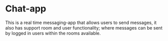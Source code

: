 # Chat-app
This is a real time messaging-app that allows users to send messages, it also has support room and user functionality; where messages can be sent by logged in users within the rooms available.
